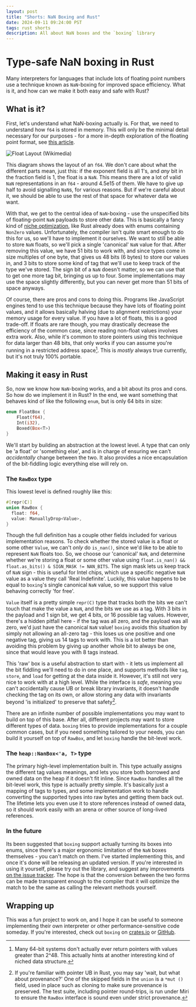 ```yaml
---
layout: post
title: "Shorts: NaN Boxing and Rust"
date: 2024-09-11 09:24:00 PST
tags: rust shorts
description: All about NaN boxes and the `boxing` library
---
```


# Type-safe NaN boxing in Rust

Many interpreters for languages that include lots of floating point numbers use a technique known as `NaN`-boxing for improved space efficiency. What is it, and how can we make it both easy and safe with Rust?

## What is it?

First, let's understand what NaN-boxing actually is. For that, we need to understand how `f64` is stored in memory. This will only be the minimal detail necessary for our purposes - for a more in-depth exploration of the floating point format, see [this article](https://blog.reverberate.org/2014/09/what-every-computer-programmer-should.html).

![Float Layout (Wikimedia)](https://upload.wikimedia.org/wikipedia/commons/thumb/a/a9/IEEE_754_Double_Floating_Point_Format.svg/927px-IEEE_754_Double_Floating_Point_Format.svg.png)

This diagram shows the layout of an `f64`. We don't care about what the different parts mean, just this: if the exponent field is all 1's, and *any* bit in the fraction field is 1, the float is a `NaN`. This means there are a lot of valid `NaN` representations in an `f64` - around 4.5e15 of them. We have to give up half to avoid signalling `NaN`s, for various reasons. But if we're careful about it, we should be able to use the rest of that space for whatever data we want.

With that, we get to the central idea of `NaN`-boxing - use the unspecified bits of floating-point `NaN` payloads to store other data. This is basically a fancy kind of [niche optimization](https://rust-lang.github.io/unsafe-code-guidelines/layout/enums.html#discriminant-elision-on-option-like-enums), like Rust already does with enums containing `NonZero` values. Unfortunately, the compiler isn't quite smart enough to do this for us, so we'll have to implement it ourselves. We want to still be able to store `NaN` floats, so we'll pick a single 'canonical' `NaN` value for that. After removing this value, we have 51 bits to work with, and since types come in size multiples of one byte, that gives us 48 bits (6 bytes) to store our values in, and 3 bits to store some kind of tag that we'll use to keep track of the type we've stored. The sign bit of a `NaN` doesn't matter, so we can use that to get one more tag bit, bringing us up to four. Some implementations may use the space slightly differently, but you can never get more than 51 bits of space anyways.

Of course, there are pros and cons to doing this. Programs like JavaScript engines tend to use this technique because they have lots of floating point values, and it allows basically halving (due to alignment restrictions) your memory usage for every value. If you have a lot of floats, this is a good trade-off. If floats are rare though, you may drastically decrease the efficiency of the common case, since reading non-float values involves extra work. Also, while it's common to store pointers using this technique for data larger than 48 bits, that only works if you can assume you're running in a restricted address space[^1]. This is _mostly_ always true currently, but it's not truly 100% portable.

## Making it easy in Rust

So, now we know how `NaN`-boxing works, and a bit about its pros and cons. So how do we implement it in Rust? In the end, we want something that behaves kind of like the following `enum`, but is only 64 bits in size:

```rs
enum FloatBox {
    Float(f64),
    Int(i32),
    Boxed(Box<T>)
}
```

We'll start by building an abstraction at the lowest level. A type that can only be 'a float' or 'something else', and is in charge of ensuring we can't *accidentally* change between the two. It also provides a nice encapsulation of the bit-fiddling logic everything else will rely on.

### The `RawBox` type

This lowest level is defined roughly like this:

```rs
#[repr(C)]
union RawBox {
  float: f64,
  value: ManuallyDrop<Value>,
}
```

Though the full definition has a couple other fields included for various implementation reasons. To check whether the stored value is a float or some other `Value`, we can't *only* do `is_nan()`, since we'd like to be able to represent `NaN` floats too. So, we choose our 'canonical' `NaN`, and determine whether we're storing a float or some other value using `float.is_nan() && float.as_bits() & SIGN_MASK != NAN_BITS`. The sign mask lets us keep track of `NaN` sign - this is useful for Intel chips, which use a specific negative `NaN` value as a value they call 'Real Indefinite'. Luckily, this value happens to be equal to `boxing`'s single canonical `NaN` value, so we support this value behaving correctly 'for free'.

`Value` itself is a pretty simple `repr(C)` type that tracks both the bits we can't touch that make the value a `NaN`, and the bits we use as a tag. With 3 bits in the payload and 1 sign bit, we get 4 bits, or 16 possible tag values. However, there's a hidden pitfall here - if the tag was all zero, and the payload was all zero, we'd just have the canonical `NaN` value! `boxing` avoids this situation by simply not allowing an all-zero tag - this loses us one positive and one negative tag, giving us 14 tags to work with. This is a lot better than avoiding this problem by giving up another whole bit to always be one, since that would leave you with 8 tags instead.

This 'raw' box is a useful abstraction to start with - it lets us implement all the bit fiddling we'll need to do in one place, and supports methods like `tag`, `store`, and `load` for getting at the data inside it. However, it's still not very nice to work with at a high level. While the interface is *safe*, meaning you can't accidentally cause UB or break library invariants, it doesn't handle checking the tag on its own, or allow storing any data with invariants beyond 'is initialized' to preserve that safety[^2].

There are an infinite number of possible implementations you may want to build on top of this base. After all, different projects may want to store different types of data. `boxing` tries to provide implementations for a couple common cases, but if you need something tailored to your needs, you can build it yourself on top of `RawBox`, and let `boxing` handle the bit-level work.

### The `heap::NanBox<'a, T>` type

The primary high-level implementation built in. This type actually assigns the different tag values meanings, and lets you store both borrowed and owned data on the heap if it doesn't fit inline. Since `RawBox` handles all the bit-level work, this type is actually pretty simple. It's basically just a mapping of tags to types, and some implementation work to handle converting the supported types into raw bytes and getting them back out. The lifetime lets you even use it to store references instead of owned data, so it should work easily with an arena or other source of long-lived references.

### In the future

Its been suggested that `boxing` support actually turning its boxes into enums, since there's a major ergonomic limitation of the `NaN` boxes themselves - you can't match on them. I've started implementing this, and once it's done will be releasing an updated version. If you're interested in using it yourself, please try out the library, and suggest any improvements [on the issue tracker](https://github.com/CraftSpider/boxing/issues). The hope is that the conversion between the two forms can be made transparent enough to the compiler that it will optimize the match to be the same as calling the relevant methods yourself.

## Wrapping up

This was a fun project to work on, and I hope it can be useful to someone implementing their own interpreter or other performance-sensitive code someday. If you're interested, check out `boxing` on [crates.io](https://crates.io/crates/boxing) or [GitHub](https://github.com/craftspider/boxing).

[^1]: Many 64-bit systems don't actually ever return pointers with values greater than 2^48. This actually hints at another interesting kind of niched data structure.
[^2]: If you're familiar with pointer UB in Rust, you may say 'wait, but what about provenance?' One of the skipped fields in the `union` is a `*mut ()` field, used in place such as cloning to make sure provenance is preserved. The test suite, including pointer round-trips, is run under Miri to ensure the `RawBox` interface is sound even under strict provenance.